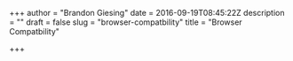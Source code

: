 +++
author = "Brandon Giesing"
date = 2016-09-19T08:45:22Z
description = ""
draft = false
slug = "browser-compatbility"
title = "Browser Compatbility"

+++


